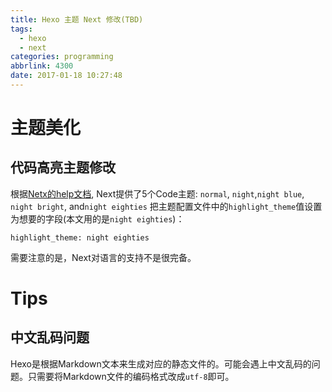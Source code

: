 ```yaml
---
title: Hexo 主题 Next 修改(TBD)
tags:
  - hexo
  - next
categories: programming
abbrlink: 4300
date: 2017-01-18 10:27:48
---
```


# 主题美化

## 代码高亮主题修改

根据[Netx的help文档](http://theme-next.iissnan.com/), Next提供了5个Code主题: `normal`, `night`,`night blue`, `night bright`, and`night eighties`
把主题配置文件中的`highlight_theme`值设置为想要的字段(本文用的是`night eighties`)：
```
highlight_theme: night eighties
```
需要注意的是，Next对语言的支持不是很完备。

# Tips

## 中文乱码问题

Hexo是根据Markdown文本来生成对应的静态文件的。可能会遇上中文乱码的问题。只需要将Markdown文件的编码格式改成`utf-8`即可。